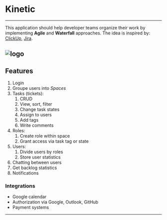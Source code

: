 # Kinetic
---
This application should help developer teams organize their work by implementing **Agile** and **Waterfall** approaches. The idea is inspired by: [ClickUp](https://app.clickup.com/), [Jira](https://www.atlassian.com/software/jira).

![logo](https://i.ibb.co/4S0sGQ9/Kinetic-logo.png)
---
## Features

1. Login
2. Groupe users into *Spaces*
4. Tasks (tickets):
	1. CRUD
	2. View, sort, filter
	3. Change task states
	4. Assign to users
	5. Add tags
	6. Write comments
5. Roles:
	1. Create role within space
	2. Grant access via task tag or state
6. Users:
	1. Divide users by roles
	2. Store user statistics
7. Chatting between users
8. Get backlog statistics
9. Notifications
### Integrations
- Google calendar
- Authorization via Google, Outlook, GitHub
- Payment systems

---
